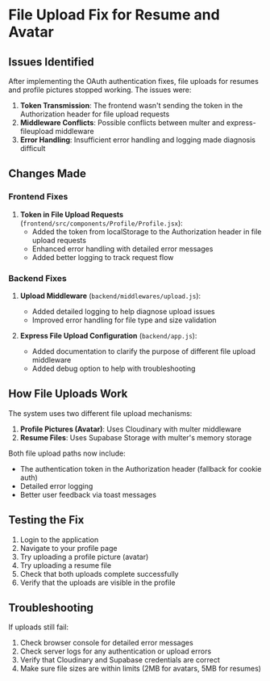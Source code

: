 # File Upload Fix for Resume and Avatar

## Issues Identified

After implementing the OAuth authentication fixes, file uploads for resumes and profile pictures stopped working. The issues were:

1. **Token Transmission**: The frontend wasn't sending the token in the Authorization header for file upload requests
2. **Middleware Conflicts**: Possible conflicts between multer and express-fileupload middleware
3. **Error Handling**: Insufficient error handling and logging made diagnosis difficult

## Changes Made

### Frontend Fixes

1. **Token in File Upload Requests** (`frontend/src/components/Profile/Profile.jsx`):
   - Added the token from localStorage to the Authorization header in file upload requests
   - Enhanced error handling with detailed error messages
   - Added better logging to track request flow

### Backend Fixes

1. **Upload Middleware** (`backend/middlewares/upload.js`):
   - Added detailed logging to help diagnose upload issues
   - Improved error handling for file type and size validation

2. **Express File Upload Configuration** (`backend/app.js`):
   - Added documentation to clarify the purpose of different file upload middleware
   - Added debug option to help with troubleshooting

## How File Uploads Work

The system uses two different file upload mechanisms:

1. **Profile Pictures (Avatar)**: Uses Cloudinary with multer middleware
2. **Resume Files**: Uses Supabase Storage with multer's memory storage

Both file upload paths now include:
- The authentication token in the Authorization header (fallback for cookie auth)
- Detailed error logging
- Better user feedback via toast messages

## Testing the Fix

1. Login to the application
2. Navigate to your profile page
3. Try uploading a profile picture (avatar)
4. Try uploading a resume file
5. Check that both uploads complete successfully
6. Verify that the uploads are visible in the profile

## Troubleshooting

If uploads still fail:

1. Check browser console for detailed error messages
2. Check server logs for any authentication or upload errors
3. Verify that Cloudinary and Supabase credentials are correct
4. Make sure file sizes are within limits (2MB for avatars, 5MB for resumes)
